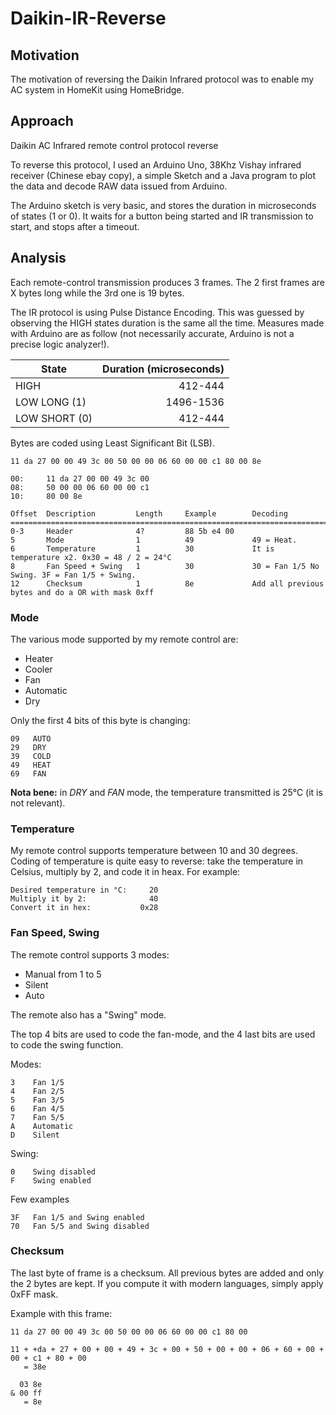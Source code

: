 # Daikin-IR-Reverse

## Motivation

The motivation of reversing the Daikin Infrared protocol was to enable my AC system in HomeKit using HomeBridge.

## Approach

Daikin AC Infrared remote control protocol reverse

To reverse this protocol, I used an Arduino Uno, 38Khz Vishay infrared receiver (Chinese ebay copy), a simple Sketch and a Java program to plot the data and decode RAW data issued from Arduino.

The Arduino sketch is very basic, and stores the duration in microseconds of states (1 or 0). It waits for a button being started and IR transmission to start, and stops after a timeout.

## Analysis

Each remote-control transmission produces 3 frames. The 2 first frames are X bytes long while the 3rd one is 19 bytes.

The IR protocol is using Pulse Distance Encoding. This was guessed by observing the HIGH states duration is the same all the time.
Measures made with Arduino are as follow (not necessarily accurate, Arduino is not a precise logic analyzer!).

| State | Duration (microseconds) |
| ------------- | -----:|
| HIGH      | 412-444 |
| LOW LONG (1)  | 1496-1536 |
| LOW SHORT (0) | 412-444 |

Bytes are coded using Least Significant Bit (LSB).

```
11 da 27 00 00 49 3c 00 50 00 00 06 60 00 00 c1 80 00 8e
```

```
00:     11 da 27 00 00 49 3c 00 
08:     50 00 00 06 60 00 00 c1 
10:     80 00 8e 
```

```
Offset  Description         Length     Example        Decoding
========================================================================================================
0-3     Header              4?         88 5b e4 00	
5       Mode                1          49             49 = Heat.
6       Temperature         1          30             It is temperature x2. 0x30 = 48 / 2 = 24°C
8       Fan Speed + Swing   1          30             30 = Fan 1/5 No Swing. 3F = Fan 1/5 + Swing. 
12      Checksum            1          8e             Add all previous bytes and do a OR with mask 0xff
```

### Mode
The various mode supported by my remote control are:
* Heater
* Cooler
* Fan
* Automatic
* Dry

Only the first 4 bits of this byte is changing:

```
09   AUTO
29   DRY
39   COLD
49   HEAT
69   FAN
```

**Nota bene:** in *DRY* and *FAN* mode, the temperature transmitted is 25°C (it is not relevant).

### Temperature
My remote control supports temperature between 10 and 30 degrees. Coding of temperature is quite easy to reverse: take the temperature in Celsius, multiply by 2, and code it in heax.
For example:

```
Desired temperature in °C:     20
Multiply it by 2:              40
Convert it in hex:           0x28
```

### Fan Speed, Swing
The remote control supports 3 modes:
* Manual from 1 to 5
* Silent
* Auto

The remote also has a "Swing" mode.

The top 4 bits are used to code the fan-mode, and the 4 last bits are used to code the swing function.

Modes:
```
3    Fan 1/5
4    Fan 2/5
5    Fan 3/5
6    Fan 4/5
7    Fan 5/5
A    Automatic	
D    Silent	
```

Swing:
```
0    Swing disabled
F    Swing enabled
```

Few examples
```
3F   Fan 1/5 and Swing enabled
70   Fan 5/5 and Swing disabled
```

### Checksum
The last byte of frame is a checksum. All previous bytes are added and only the 2 bytes are kept. If you compute it with modern languages, simply apply 0xFF mask.

Example with this frame:
```
11 da 27 00 00 49 3c 00 50 00 00 06 60 00 00 c1 80 00
```

```
11 + +da + 27 + 00 + 00 + 49 + 3c + 00 + 50 + 00 + 00 + 06 + 60 + 00 + 00 + c1 + 80 + 00 
   = 38e

  03 8e
& 00 ff 
   = 8e 
```



